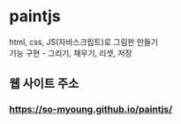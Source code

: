 # paintjs
html, css, JS(자바스크립트)로 그림판 만들기<br>
기능 구현 - 그리기, 채우기, 리셋, 저장<br>

## 웹 사이트 주소<br>
### https://so-myoung.github.io/paintjs/
